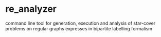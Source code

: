 # re_analyzer
command line tool for generation, execution and analysis of star-cover problems on regular graphs expresses in bipartite labelling formalism
